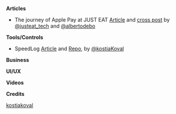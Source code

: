 **Articles**

* The journey of Apple Pay at JUST EAT [Article](http://tech.just-eat.com/2015/07/14/the-journey-of-apple-pay-at-just-eat/) and [cross post](http://albertodebortoli.github.io/blog/2015/07/14/the-journey-of-apple-pay-at-just-eat/) by [@justeat_tech](https://twitter.com/justeat_tech) and [@albertodebo](https://twitter.com/albertodebo)

**Tools/Controls**

* SpeedLog [Article](https://medium.com/@kostiakoval/swift-log-devil-or-why-println-is-dangerous-46390453353d) and [Repo](https://github.com/kostiakoval/SpeedLog), by [@kostiaKoval](https://twitter.com/kostiaKoval)

**Business**


**UI/UX**


**Videos**

**Credits**

[kostiakoval](https://github.com/kostiakoval)
